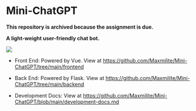# Mini-ChatGPT

**This repository is archived because the assignment is due.**

**A light-weight user-friendly chat bot.**

<img src="https://img.shields.io/badge/Dependency-Vue,&nbsp;Flask,&nbsp;Element+-green.svg?style=flat-square"/>


- Front End: Powered by Vue. View at <https://github.com/Maxmilite/Mini-ChatGPT/tree/main/frontend>

- Back End: Powered by Flask. View at <https://github.com/Maxmilite/Mini-ChatGPT/tree/main/backend>

- Development Docs: View at <https://github.com/Maxmilite/Mini-ChatGPT/blob/main/development-docs.md>
